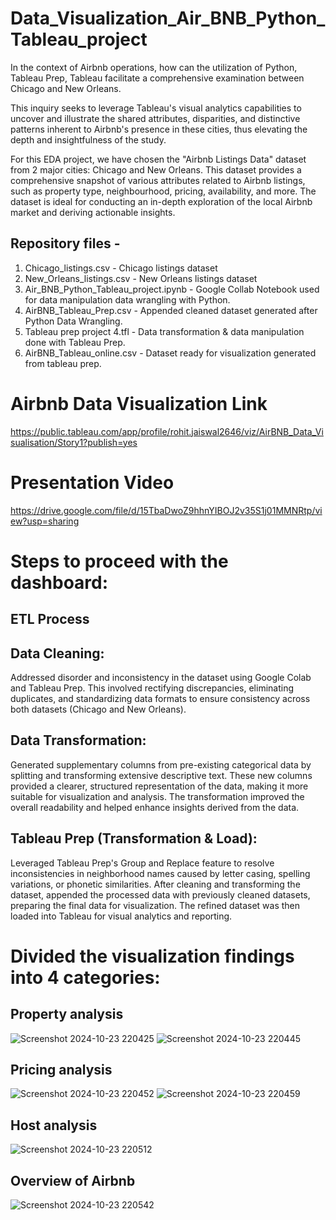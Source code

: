 # Data_Visualization_Air_BNB_Python_Tableau_project
In the context of Airbnb operations, how can the utilization of Python, Tableau Prep, Tableau facilitate a comprehensive examination between Chicago and New Orleans. 

This inquiry seeks to leverage Tableau's visual analytics capabilities to uncover and illustrate the shared attributes, disparities, and distinctive patterns inherent to Airbnb's presence in these cities, thus elevating the depth and insightfulness of the study.


For this EDA project, we have chosen the "Airbnb Listings Data" dataset from 2 major cities: Chicago and New Orleans. This dataset provides a comprehensive snapshot of various attributes related to Airbnb listings, such as property type, neighbourhood, pricing, availability, and more. The dataset is ideal for conducting an in-depth exploration of the local Airbnb market and deriving actionable insights.

## Repository files -

1) Chicago_listings.csv    -    Chicago listings dataset
2) New_Orleans_listings.csv -   New Orleans listings dataset
3) Air_BNB_Python_Tableau_project.ipynb - Google Collab Notebook used for data manipulation data wrangling with Python.
4) AirBNB_Tableau_Prep.csv -    Appended cleaned dataset generated after Python Data Wrangling.
5) Tableau prep project 4.tfl - Data transformation & data manipulation done with Tableau Prep. 
6) AirBNB_Tableau_online.csv -  Dataset ready for visualization generated from tableau prep.


# Airbnb Data Visualization Link

https://public.tableau.com/app/profile/rohit.jaiswal2646/viz/AirBNB_Data_Visualisation/Story1?publish=yes

# Presentation Video
https://drive.google.com/file/d/15TbaDwoZ9hhnYIBOJ2v35S1j01MMNRtp/view?usp=sharing

# Steps to proceed with the dashboard:

## ETL Process
## Data Cleaning:
Addressed disorder and inconsistency in the dataset using Google Colab and Tableau Prep. This involved rectifying discrepancies, eliminating duplicates, and standardizing data formats to ensure consistency across both datasets (Chicago and New Orleans).

## Data Transformation:
Generated supplementary columns from pre-existing categorical data by splitting and transforming extensive descriptive text. These new columns provided a clearer, structured representation of the data, making it more suitable for visualization and analysis. The transformation improved the overall readability and helped enhance insights derived from the data.

## Tableau Prep (Transformation & Load):
Leveraged Tableau Prep's Group and Replace feature to resolve inconsistencies in neighborhood names caused by letter casing, spelling variations, or phonetic similarities. After cleaning and transforming the dataset, appended the processed data with previously cleaned datasets, preparing the final data for visualization. The refined dataset was then loaded into Tableau for visual analytics and reporting.

# Divided the visualization findings into 4 categories:

## Property analysis
![Screenshot 2024-10-23 220425](https://github.com/user-attachments/assets/e23289f7-d2e6-488c-8f71-c8596d55636b)
![Screenshot 2024-10-23 220445](https://github.com/user-attachments/assets/ccbd6b00-d55c-459b-a726-1de09432e172)

## Pricing analysis
![Screenshot 2024-10-23 220452](https://github.com/user-attachments/assets/2f113c95-6a1e-4876-b88f-f1723b557b2d)
![Screenshot 2024-10-23 220459](https://github.com/user-attachments/assets/87b1c56b-2398-4c26-ae36-f9acaf191be6)

## Host analysis
![Screenshot 2024-10-23 220512](https://github.com/user-attachments/assets/805d6098-6c76-4fba-bbc2-8baeb4edde86)


## Overview of Airbnb
![Screenshot 2024-10-23 220542](https://github.com/user-attachments/assets/8e29ab84-0f4b-4ed0-8088-8608baf8f1b5)
